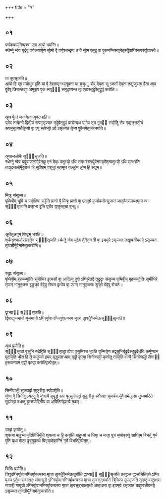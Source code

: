 +++
title = "१"

+++
## ०१
पर्णकषाय᳘निष्पक्वा एता आ᳘पो भवन्ति॥  
स्थेम्नेॗ न्वेव य᳘द्वेव᳘ पर्णकषाये᳘ण सो᳘मो वै᳘ पर्ण᳘श्चन्द्र᳘मा उ वै सो᳘म एत᳘दु वा ए᳘कमग्निरूप᳘मेत᳘स्यैॗवाग्निरूपस्यो᳘पाप्त्यै॥  
## ०२
ता उ᳘पसृजति॥  
आ᳘पो हि ष्ठा᳘ मयोभुव इ᳘ति यां वै᳘ देव᳘तामृ᳘गभ्य᳘नूक्ता यां य᳘जुःॗ सैव᳘ देव᳘ता सॗ ऽर्क्सो देव᳘ता तद्य᳘जुस्ता᳘ हैता आ᳘प एॗवैष᳘ त्रिचस्तद्या᳘ अमूरा᳘प ए᳘कं रूप᳘ᳫं᳘ सम᳘दृश्यन्त ता᳘ एतास्त᳘देॗवैत᳘द्रूपं᳘ करोति॥  
## ०३
अ᳘थ फे᳘नं जनयित्वान्व᳘वदधाति॥  
य᳘देव तत्फे᳘नो द्विती᳘यं रूपम᳘सृज्यत त᳘देॗवैत᳘द्रूपं᳘ करोत्य᳘थ या᳘मेव त᳘त्र मृ᳘दᳫं संयौ᳘तिॗ सैव मृद्यत्त᳘त्तती᳘यं रूपम᳘सृज्यतैते᳘भ्यो वा᳘ एष᳘ रूपेभ्यो᳘ ऽग्रे ऽसृज्यत ते᳘भ्य एॗवैनमेत᳘ज्जनयति॥  
## ०४
अ᳘थाजलोमैः स᳘ᳫं᳘सृजति॥  
स्थेम्नेॗ न्वेव य᳘द्वेॗवाजलोमै᳘रेतद्वा᳘ एनं देवाः᳘ पशुभ्यो᳘ ऽधि समभरंस्त᳘थैॗवैनमय᳘मेत᳘त्पशुभ्यो᳘ ऽधि स᳘म्भरति तद्य᳘दजलोमै᳘रेॗवाजे हि स᳘र्वेषाम् पशूनां᳘ रूपम᳘थ यल्लो᳘म लो᳘म हि᳘ रूप᳘म्॥  
## ०५
मित्रः᳘ संसृ᳘ज्य॥  
पृथिवीम् भू᳘मिं च ज्यो᳘तिषा सहे᳘ति प्राणो वै᳘ मित्रः᳘ प्राणो वा᳘ एतद᳘ग्रे क᳘र्माकरोत्सु᳘जातं जात᳘वेदसमयक्ष्मा᳘य त्वा स᳘ᳫं᳘सृजामि प्रजा᳘भ्य इ᳘ति य᳘थैव य᳘जुस्त᳘था ब᳘न्धुः॥  
## ०६
अ᳘थैत᳘त्त्रय᳘म् पिष्ट᳘म् भवति॥  
श᳘र्करा᳘श्मायोरसस्ते᳘न स᳘ᳫं᳘सृजति स्थेम्नेॗ न्वेव य᳘द्वेव ते᳘नैता᳘वती वा᳘ इयम᳘ग्रे ऽसृज्यत तद्या᳘वतीयमग्रे᳘ ऽसृज्यत ता᳘वतीमेॗवैनामेत᳘त्करोति॥  
## ०७
रुद्राः᳘ संसृ᳘ज्य॥  
पृथिवी᳘म् बृहज्ज्यो᳘तिः स᳘मीधिर इ᳘त्यसौ वा᳘ आदित्य᳘ एॗषो ऽग्नि᳘रेतद्वै त᳘द्रुद्राः᳘ संसृ᳘ज्य पृथिवी᳘म् बृहज्ज्यो᳘तिः स᳘मीधिरे ते᳘षाम् भानुर᳘जस्र इ᳘छुक्रो᳘ देवे᳘षु रोचत इ᳘त्येष वा᳘ एषाम् भानुर᳘जस्रः शुक्रो᳘ देवे᳘षु रोचते॥  
## ०८
द्वा᳘भ्याᳫं स᳘ᳫं᳘सृजति॥  
द्विपाद्य᳘जमानो य᳘जमानो ऽग्निर्या᳘वानग्निर्या᳘वत्यस्य मा᳘त्रा ता᳘वतैॗवैनमेतत्स᳘ᳫं᳘सृजति॥  
## ०९
अ᳘थ प्र᳘यौति॥  
स᳘ᳫं᳘सृष्टां व᳘सुभि रुद्रैरि᳘ति स᳘ᳫं᳘सृष्टाॗ ह्येषा व᳘सुभिश्च भ᳘वति य᳘न्मित्रे᳘ण तद्व᳘सुभिर्य᳘द्रुद्रैस्त᳘द्रुद्रैर्धी᳘रैः कर्मॗण्याम् मृ᳘दमि᳘ति धी᳘रा हि ते᳘ कर्मॗण्यो इयम् मृद्ध᳘स्ताभ्याम् मृद्वीं᳘ कृत्वा᳘ सिनीवाली᳘ कृणोतु तामि᳘ति वाग्वै᳘ सिनीवालीॗ सैनाᳫं ह᳘स्ताभ्याम् मृद्वीं᳘ कृत्वा᳘ करोत्वि᳘त्येत᳘त्॥  
## १०
सिनीवाली᳘ सुकपर्दा᳘ सुकुरीरा᳘ स्वौपशे᳘ति॥  
यो᳘षा वै᳘ सिनीवाॗल्येत᳘दु वै यो᳘षायै स᳘मृद्धं रूपं य᳘त्सुकपर्दा᳘ सुकुरीरा᳘ स्वौपशा स᳘मर्धयत्येॗवैनामेत᳘त्सा तु᳘भ्यमदिते मॗह्योखां᳘ दधातु ह᳘स्तयोरि᳘तीयं वा अ᳘दितिर्मह्य᳘स्यै त᳘दाह॥  
## ११
उखां᳘ कृणोतु॥  
श᳘क्त्या बाहु᳘भ्याम᳘दितिर्धिये᳘ति श᳘क्त्या च हि᳘ करो᳘ति बाहु᳘भ्यां च धिया᳘ च माता᳘ पुत्रं य᳘थोप᳘स्थेॗ साग्नि᳘म् बिभर्तु ग᳘र्भ ए᳘ति य᳘था माता᳘ पुत्र᳘मुप᳘स्थे बिभृया᳘देव᳘मग्निं ग᳘र्भे बिभर्त्वि᳘त्येत᳘त्॥  
## १२
त्रिभिः प्र᳘यौति॥  
त्रिवृ᳘दग्निर्या᳘वानग्निर्या᳘वत्यस्य मा᳘त्रा ता᳘वतैॗवैनमेतत्प्र᳘यौति द्वा᳘भ्याᳫं स᳘ᳫं᳘सृजति तत्प᳘ञ्च प᳘ञ्चचितिको ऽग्निः प᳘ञ्च ऽर्त᳘वः संवत्सरः᳘ संवत्सॗरो ऽग्निर्या᳘वानग्निर्या᳘वत्यस्य मा᳘त्रा ता᳘वत्त᳘द्भवति त्रि᳘भिरप उ᳘पसृजति त᳘दष्टा᳘वष्टा᳘क्षरा गायत्री᳘ गायॗत्रो ऽग्निर्या᳘वानग्निर्या᳘वत्यस्य मा᳘त्रा ता᳘वत्त᳘द्भवत्य᳘थो अष्टा᳘क्षरा वा᳘ इयम᳘ग्रे ऽसृज्यत तद्या᳘वतीयमग्रे᳘ ऽसृज्यत ता᳘वतीमेॗवैनामेत᳘त्करोति॥  